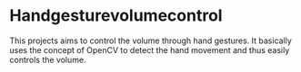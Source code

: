 # Handgesturevolumecontrol

This projects aims to control the volume through hand gestures. It basically uses the concept of OpenCV to detect the hand movement and thus easily controls the volume.

